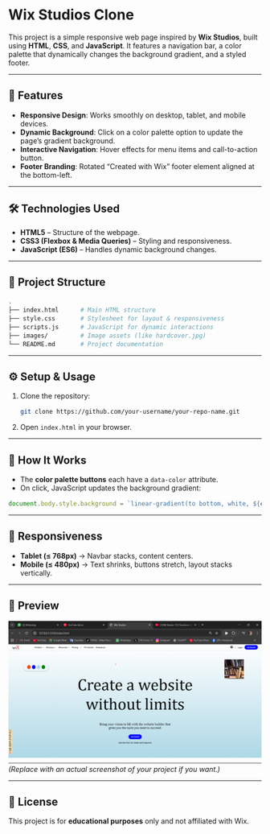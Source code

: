 # Wix Studios Clone  

This project is a simple responsive web page inspired by **Wix Studios**, built using **HTML**, **CSS**, and **JavaScript**. It features a navigation bar, a color palette that dynamically changes the background gradient, and a styled footer.  

---

## 🚀 Features  
- **Responsive Design**: Works smoothly on desktop, tablet, and mobile devices.  
- **Dynamic Background**: Click on a color palette option to update the page’s gradient background.  
- **Interactive Navigation**: Hover effects for menu items and call-to-action button.  
- **Footer Branding**: Rotated “Created with Wix” footer element aligned at the bottom-left.  

---

## 🛠️ Technologies Used  
- **HTML5** – Structure of the webpage.  
- **CSS3 (Flexbox & Media Queries)** – Styling and responsiveness.  
- **JavaScript (ES6)** – Handles dynamic background changes.  

---

## 📂 Project Structure  
```bash
.
├── index.html      # Main HTML structure
├── style.css       # Stylesheet for layout & responsiveness
├── scripts.js      # JavaScript for dynamic interactions
├── images/         # Image assets (like hardcover.jpg)
└── README.md       # Project documentation
```

---

## ⚙️ Setup & Usage  
1. Clone the repository:  
   ```bash
   git clone https://github.com/your-username/your-repo-name.git
   ```  

2. Open `index.html` in your browser.  

---

## 🎨 How It Works  
- The **color palette buttons** each have a `data-color` attribute.  
- On click, JavaScript updates the background gradient:  

```javascript
document.body.style.background = `linear-gradient(to bottom, white, ${color})`;
```

---

## 📱 Responsiveness  
- **Tablet (≤ 768px)** → Navbar stacks, content centers.  
- **Mobile (≤ 480px)** → Text shrinks, buttons stretch, layout stacks vertically.  

---

## 📸 Preview  
![Preview Screenshot](images/landinPage.png)  
*(Replace with an actual screenshot of your project if you want.)*  

---

## 📜 License  
This project is for **educational purposes** only and not affiliated with Wix.  
